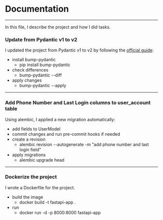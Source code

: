 # Documentation

---

In this file, I describe the project and how I did tasks.

### Update from Pydantic v1 to v2

I updated the project from Pydantic v1 to v2 by following the [official guide](https://docs.pydantic.dev/latest/migration/#migration-guide):

+ install bump-pydantic
    + pip install bump-pydantic
+ check differences
    + bump-pydantic --diff
+ apply changes
    + bump-pydantic --apply

---

### Add Phone Number and Last Login columns to user_account table
Using alembic, I applied a new migration automatically:
+ add fields to UserModel
+ commit changes and run pre-commit hooks if needed
+ create a revision
  + alembic revision --autogenerate -m "add phone number and last login field"
+ apply migrations
  + alembic upgrade head

---

### Dockerize the project
I wrote a Dockerfile for the project. <br>
+ build the image
  + docker build -t fastapi-app .
+ run
  + docker run -d -p 8000:8000 fastapi-app
